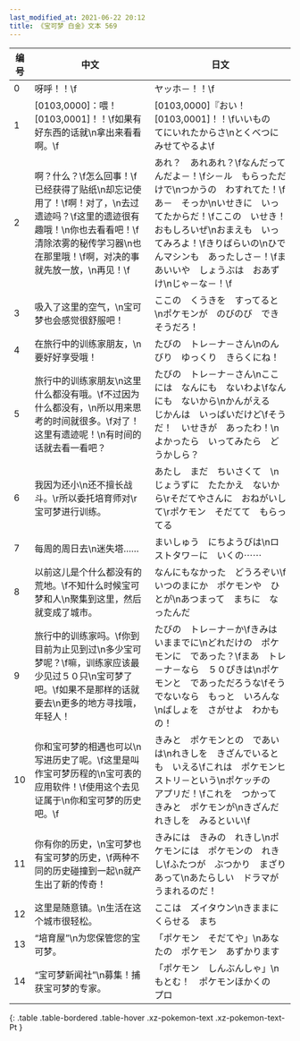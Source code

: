 ```yaml
---
last_modified_at: 2021-06-22 20:12
title: 《宝可梦 白金》文本 569
---
```

| 编号 | 中文 | 日文 |
| ---- | ---- | ---- |
| 0 | 呀呼！！\f | ヤッホ－！！\f |
| 1 | [0103,0000]：喂！[0103,0001]！！\f如果有好东西的话就\n拿出来看看啊。\f | [0103,0000]『おい！　[0103,0001]！！\fいいもの　てにいれたからさ\nとくべつに　みせてやるよ\f |
| 2 | 啊？什么？\f怎么回事！\f已经获得了贴纸\n却忘记使用了！\f啊！对了，\n去过遗迹吗？\f这里的遗迹很有趣哦！\n你也去看看吧！\f清除浓雾的秘传学习器\n也在那里哦！\f啊，对决的事就先放一放，\n再见！\f | あれ？　あれあれ？\fなんだってんだよ－！\fシ－ル　もらっただけで\nつかうの　わすれてた！\fあ－　そっか\nいせきに　いってたからだ！\fここの　いせき！　おもしろいぜ\nおまえも　いってみろよ！\fきりばらいの\nひでんマシンも　あったしさ－！\fまあいいや　しょうぶは　おあずけ\nじゃ－な－！\f |
| 3 | 吸入了这里的空气，\n宝可梦也会感觉很舒服吧！ | ここの　くうきを　すってると\nポケモンが　のびのび　できそうだろ！ |
| 4 | 在旅行中的训练家朋友，\n要好好享受哦！ | たびの　トレ－ナ－さん\nのんびり　ゆっくり　きらくにね！ |
| 5 | 旅行中的训练家朋友\n这里什么都没有哦。\f不过因为什么都没有，\n所以用来思考的时间就很多。\f对了！这里有遗迹呢！\n有时间的话就去看一看吧？ | たびの　トレ－ナ－さん\nここには　なんにも　ないわよ\fなんにも　ないから\nかんがえる　じかんは　いっぱいだけど\fそうだ！　いせきが　あったわ！\nよかったら　いってみたら　どうかしら？ |
| 6 | 我因为还小\n还不擅长战斗。\r所以委托培育师对\r宝可梦进行训练。 | あたし　まだ　ちいさくて　\nじょうずに　たたかえ　ないから\rそだてやさんに　おねがいして\rポケモン　そだてて　もらってる |
| 7 | 每周的周日去\n迷失塔…… | まいしゅう　にちようびは\nロストタワ－に　いくの⋯⋯ |
| 8 | 以前这儿是个什么都没有的荒地。\f不知什么时候宝可梦和人\n聚集到这里，然后就变成了城市。 | なんにもなかった　どうろぞい\fいつのまにか　ポケモンや　ひとが\nあつまって　まちに　なったんだ |
| 9 | 旅行中的训练家吗。\f你到目前为止见到过\n多少宝可梦呢？\f嘛，训练家应该最少见过５０只\n宝可梦了吧。\f如果不是那样的话就要去\n更多的地方寻找哦，年轻人！ | たびの　トレ－ナ－か\fきみは　いままでに\nどれだけの　ポケモンに　であった？\fまあ　トレ－ナ－なら　５０ぴきは\nポケモンと　であっただろうな\fそうでないなら　もっと　いろんな\nばしょを　さがせよ　わかもの！ |
| 10 | 你和宝可梦的相遇也可以\n写进历史了呢。\f这里是叫作宝可梦历程的\n宝可表的应用软件！\f使用这个去见证属于\n你和宝可梦的历史吧。\f | きみと　ポケモンとの　であいは\nれきしを　きざんでいるとも　いえる\fこれは　ポケモンヒストリ－という\nポケッチの　アプリだ！\fこれを　つかって　きみと　ポケモンが\nきざんだ　れきしを　みるといい\f |
| 11 | 你有你的历史，\n宝可梦也有宝可梦的历史，\f两种不同的历史碰撞到一起\n就产生出了新的传奇！ | きみには　きみの　れきし\nポケモンには　ポケモンの　れきし\fふたつが　ぶつかり　まざりあって\nあたらしい　ドラマが　うまれるのだ！ |
| 12 | 这里是随意镇。\n生活在这个城市很轻松。 | ここは　ズイタウン\nきままに　くらせる　まち |
| 13 | “培育屋”\n为您保管您的宝可梦。 | 「ポケモン　そだてや」\nあなたの　ポケモン　あずかります |
| 14 | “宝可梦新闻社”\n募集！捕获宝可梦的专家。 | 「ポケモン　しんぶんしゃ」\nもとむ！　ポケモンほかくの　プロ |
{: .table .table-bordered .table-hover .xz-pokemon-text .xz-pokemon-text-Pt }
